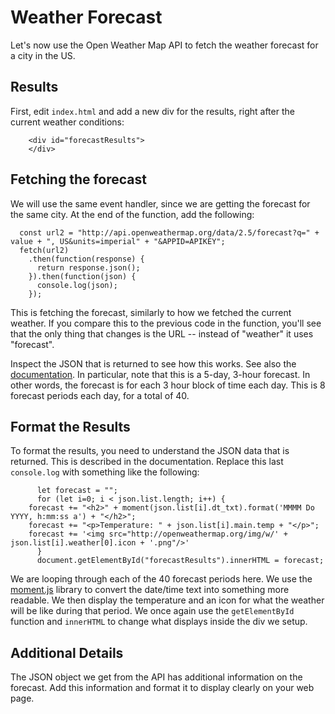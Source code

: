 # Weather Forecast

Let's now use the Open Weather Map API to fetch the weather forecast for a city in the US.

## Results

First, edit `index.html` and add a new div for the results, right after the current weather conditions:

```
	<div id="forecastResults">
	</div>
```

## Fetching the forecast

We will use the same event handler, since we are getting the forecast for the same city. At the end of the function, add the following:

```
  const url2 = "http://api.openweathermap.org/data/2.5/forecast?q=" + value + ", US&units=imperial" + "&APPID=APIKEY";
  fetch(url2)
    .then(function(response) {
      return response.json();
    }).then(function(json) {
      console.log(json);
    });
```

This is fetching the forecast, similarly to how we fetched the current weather. If you compare this to the previous code in the function, you'll see that the only thing that changes is the URL -- instead of "weather" it uses "forecast".

Inspect the JSON that is returned to see how this works. See also the [documentation](https://openweathermap.org/forecast5). In particular, note that this is a 5-day, 3-hour forecast. In other words, the forecast is for each 3 hour block of time each day. This is 8 forecast periods each day, for a total of 40.

## Format the Results

To format the results, you need to understand the JSON data that is returned. This is described in the documentation. Replace this last `console.log` with something like the following:

```
      let forecast = "";
      for (let i=0; i < json.list.length; i++) {
	forecast += "<h2>" + moment(json.list[i].dt_txt).format('MMMM Do YYYY, h:mm:ss a') + "</h2>";
	forecast += "<p>Temperature: " + json.list[i].main.temp + "</p>";
	forecast += '<img src="http://openweathermap.org/img/w/' + json.list[i].weather[0].icon + '.png"/>'
      }
      document.getElementById("forecastResults").innerHTML = forecast;
```

We are looping through each of the 40 forecast periods here. We use the [moment.js](https://momentjs.com/) library to convert the date/time text into something more readable. We then display the temperature and an icon for what the weather will be like during that period. We once again use the `getElementById` function and `innerHTML` to change what displays inside the div we setup.

## Additional Details

The JSON object we get from the API has additional information on the forecast. Add this information and format it to display clearly on your web page.

